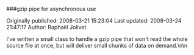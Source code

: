 ###gzip pipe for asynchronous use

Originally published: 2008-03-21 15:23:04
Last updated: 2008-03-24 21:47:17
Author: Raphaël Jolivet

I've written a small class to handle a gzip pipe that won't read the whole source file at once, but will deliver small chunks of data on demand.\n\n